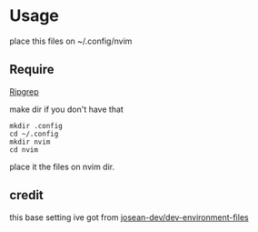 # Usage
place this files on  ~/.config/nvim

## Require
[Ripgrep](https://github.com/BurntSushi/ripgrep)

make dir if you don't have that 
````
mkdir .config
cd ~/.config
mkdir nvim
cd nvim
````
place it the files on nvim dir.

## credit
this base setting ive got from [josean-dev/dev-environment-files](https://github.com/josean-dev/dev-environment-files)
